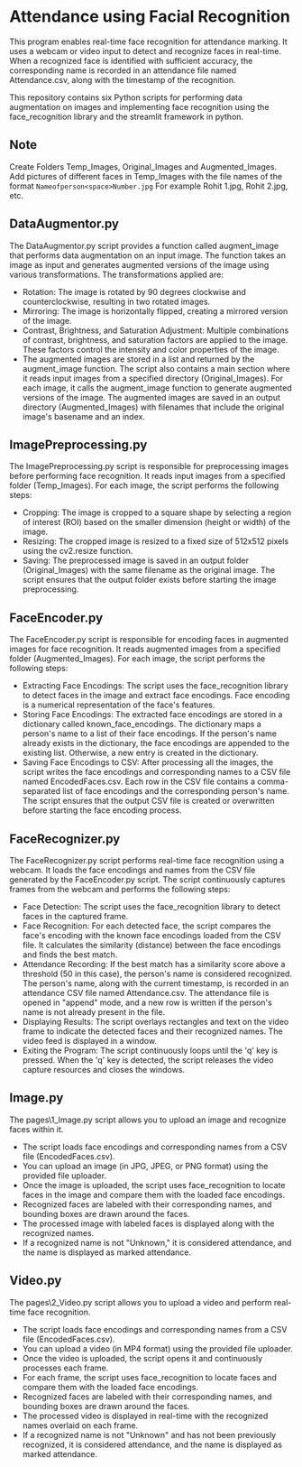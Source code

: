 # Attendance using Facial Recognition

This program enables real-time face recognition for attendance marking. It uses a webcam or video input to detect and recognize faces in real-time. When a recognized face is identified with sufficient accuracy, the corresponding name is recorded in an attendance file named Attendance.csv, along with the timestamp of the recognition.

This repository contains six Python scripts for performing data augmentation on images and implementing face recognition using the face_recognition library and the streamlit framework in python.

## Note

Create Folders Temp_Images, Original_Images and Augmented_Images. Add pictures of different faces in Temp_Images with the file names of the format `Nameofperson<space>Number.jpg` For example Rohit 1.jpg, Rohit 2.jpg, etc.

## DataAugmentor.py

The DataAugmentor.py script provides a function called augment_image that performs data augmentation on an input image. The function takes an image as input and generates augmented versions of the image using various transformations. The transformations applied are:

- Rotation: The image is rotated by 90 degrees clockwise and counterclockwise, resulting in two rotated images.
- Mirroring: The image is horizontally flipped, creating a mirrored version of the image.
- Contrast, Brightness, and Saturation Adjustment: Multiple combinations of contrast, brightness, and saturation factors are applied to the image. These factors control the intensity and color properties of the image.
- The augmented images are stored in a list and returned by the augment_image function.
  The script also contains a main section where it reads input images from a specified directory (Original_Images). For each image, it calls the augment_image function to generate augmented versions of the image. The augmented images are saved in an output directory (Augmented_Images) with filenames that include the original image's basename and an index.

## ImagePreprocessing.py

The ImagePreprocessing.py script is responsible for preprocessing images before performing face recognition. It reads input images from a specified folder (Temp_Images). For each image, the script performs the following steps:

- Cropping: The image is cropped to a square shape by selecting a region of interest (ROI) based on the smaller dimension (height or width) of the image.
- Resizing: The cropped image is resized to a fixed size of 512x512 pixels using the cv2.resize function.
- Saving: The preprocessed image is saved in an output folder (Original_Images) with the same filename as the original image.
  The script ensures that the output folder exists before starting the image preprocessing.

## FaceEncoder.py

The FaceEncoder.py script is responsible for encoding faces in augmented images for face recognition. It reads augmented images from a specified folder (Augmented_Images). For each image, the script performs the following steps:

- Extracting Face Encodings: The script uses the face_recognition library to detect faces in the image and extract face encodings. Face encoding is a numerical representation of the face's features.
- Storing Face Encodings: The extracted face encodings are stored in a dictionary called known_face_encodings. The dictionary maps a person's name to a list of their face encodings. If the person's name already exists in the dictionary, the face encodings are appended to the existing list. Otherwise, a new entry is created in the dictionary.
- Saving Face Encodings to CSV: After processing all the images, the script writes the face encodings and corresponding names to a CSV file named EncodedFaces.csv. Each row in the CSV file contains a comma-separated list of face encodings and the corresponding person's name.
  The script ensures that the output CSV file is created or overwritten before starting the face encoding process.

## FaceRecognizer.py

The FaceRecognizer.py script performs real-time face recognition using a webcam. It loads the face encodings and names from the CSV file generated by the FaceEncoder.py script. The script continuously captures frames from the webcam and performs the following steps:

- Face Detection: The script uses the face_recognition library to detect faces in the captured frame.
- Face Recognition: For each detected face, the script compares the face's encoding with the known face encodings loaded from the CSV file. It calculates the similarity (distance) between the face encodings and finds the best match.
- Attendance Recording: If the best match has a similarity score above a threshold (50 in this case), the person's name is considered recognized. The person's name, along with the current timestamp, is recorded in an attendance CSV file named Attendance.csv. The attendance file is opened in "append" mode, and a new row is written if the person's name is not already present in the file.
- Displaying Results: The script overlays rectangles and text on the video frame to indicate the detected faces and their recognized names. The video feed is displayed in a window.
- Exiting the Program: The script continuously loops until the 'q' key is pressed. When the 'q' key is detected, the script releases the video capture resources and closes the windows.

## Image.py

The pages\1_Image.py script allows you to upload an image and recognize faces within it.

- The script loads face encodings and corresponding names from a CSV file (EncodedFaces.csv).
- You can upload an image (in JPG, JPEG, or PNG format) using the provided file uploader.
- Once the image is uploaded, the script uses face_recognition to locate faces in the image and compare them with the loaded face encodings.
- Recognized faces are labeled with their corresponding names, and bounding boxes are drawn around the faces.
- The processed image with labeled faces is displayed along with the recognized names.
- If a recognized name is not "Unknown," it is considered attendance, and the name is displayed as marked attendance.

## Video.py

The pages\2_Video.py script allows you to upload a video and perform real-time face recognition.

- The script loads face encodings and corresponding names from a CSV file (EncodedFaces.csv).
- You can upload a video (in MP4 format) using the provided file uploader.
- Once the video is uploaded, the script opens it and continuously processes each frame.
- For each frame, the script uses face_recognition to locate faces and compare them with the loaded face encodings.
- Recognized faces are labeled with their corresponding names, and bounding boxes are drawn around the faces.
- The processed video is displayed in real-time with the recognized names overlaid on each frame.
- If a recognized name is not "Unknown" and has not been previously recognized, it is considered attendance, and the name is displayed as marked attendance.
